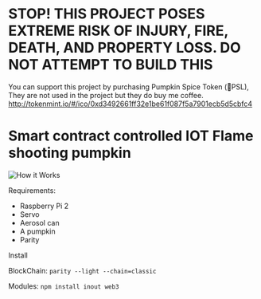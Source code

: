# STOP! THIS PROJECT POSES EXTREME RISK OF INJURY, FIRE, DEATH, AND PROPERTY LOSS. DO NOT ATTEMPT TO BUILD THIS

You can support this project by purchasing Pumpkin Spice Token (🎃PSL), They are not used in the project but they do buy me coffee.
http://tokenmint.io/#/ico/0xd3492661ff32e1be61f087f5a7901ecb5d5cbfc4


# Smart contract controlled IOT Flame shooting pumpkin

![How it Works](https://github.com/realcodywburns/flameOn/blob/master/fire.png)

Requirements:

- Raspberry Pi 2
- Servo
- Aerosol can
- A pumpkin
- Parity

Install


BlockChain:
`parity --light --chain=classic`

Modules:
`npm install inout web3` 


